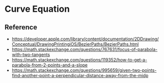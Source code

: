 # Curve Equation

## Reference
* https://developer.apple.com/library/content/documentation/2DDrawing/Conceptual/DrawingPrintingiOS/BezierPaths/BezierPaths.html
* https://math.stackexchange.com/questions/767631/focus-of-parabola-with-two-tangents
* https://math.stackexchange.com/questions/119352/how-to-get-a-parabola-from-2-points-and-a-slope
* https://math.stackexchange.com/questions/995659/given-two-points-find-another-point-a-perpendicular-distance-away-from-the-midp
